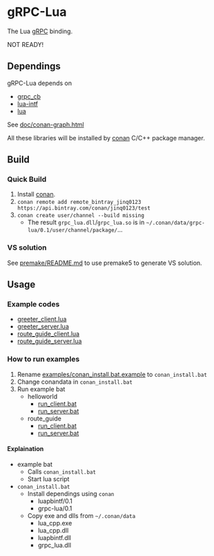 # gRPC-Lua
The Lua [gRPC](http://www.grpc.io/) binding.

NOT READY!

## Dependings
gRPC-Lua depends on
* [grpc_cb](https://github.com/jinq0123/grpc_cb)
* [lua-intf](https://github.com/SteveKChiu/lua-intf)
* [lua](https://www.lua.org/)

See [doc/conan-graph.html](http://htmlpreview.github.io/?https://github.com/jinq0123/grpc-lua/master/doc/conan-graph.html)

All these libraries will be installed by [conan](https://www.conan.io/)
C/C++ package manager.

## Build

### Quick Build
1. Install [conan](http://docs.conan.io/en/latest/installation.html).
1. `conan remote add remote_bintray_jinq0123 https://api.bintray.com/conan/jinq0123/test`
1. `conan create user/channel --build missing`
    * The result `grpc_lua.dll`/`grpc_lua.so` is in `~/.conan/data/grpc-lua/0.1/user/channel/package/`...

### VS solution
See [premake/README.md](premake/README.md) to use premake5 to generate VS solution.

## Usage

### Example codes
* [greeter_client.lua](examples/helloworld/greeter_client.lua)
* [greeter_server.lua](examples/helloworld/greeter_server.lua)
* [route_guide_client.lua](examples/route_guide/route_guide_client.lua)
* [route_guide_server.lua](examples/route_guide/route_guide_server.lua)

### How to run examples
1. Rename [examples/conan_install.bat.example](examples/conan_install.bat.example) to `conan_install.bat`
1. Change conandata in `conan_install.bat`
1. Run example bat
	* helloworld
		+ [run_client.bat](examples/helloworld/run_client.bat)
		+ [run_server.bat](examples/helloworld/run_client.bat)
	* route_guide
		+ [run_client.bat](examples/route_guide/run_client.bat)
		+ [run_server.bat](examples/route_guide/run_client.bat)

#### Explaination
* example bat
	+ Calls `conan_install.bat`
	+ Start lua script
* `conan_install.bat`
	+ Install dependings using `conan`
		- luapbintf/0.1
		- grpc-lua/0.1
	+ Copy exe and dlls from `~/.conan/data`
		- lua_cpp.exe
		- lua_cpp.dll
		- luapbintf.dll
		- grpc_lua.dll
